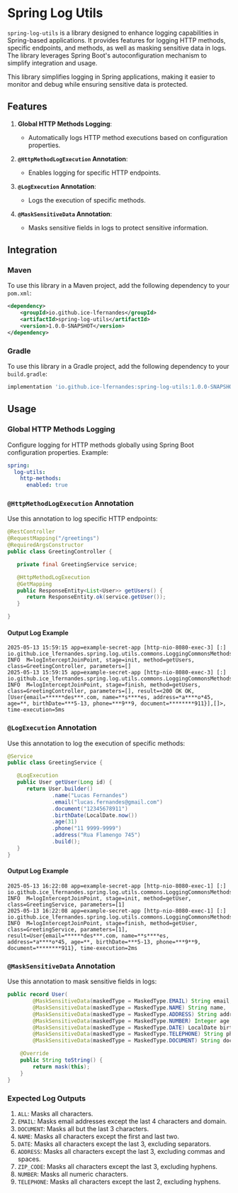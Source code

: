 # Spring Log Utils

`spring-log-utils` is a library designed to enhance logging capabilities in Spring-based applications. It provides features for logging HTTP methods, specific endpoints, and methods, as well as masking sensitive data in logs. The library leverages Spring Boot's autoconfiguration mechanism to simplify integration and usage.

This library simplifies logging in Spring applications, making it easier to monitor and debug while ensuring sensitive data is protected.

## Features

1. **Global HTTP Methods Logging**: 
   - Automatically logs HTTP method executions based on configuration properties.

2. **`@HttpMethodLogExecution` Annotation**:
   - Enables logging for specific HTTP endpoints.

3. **`@LogExecution` Annotation**:
   - Logs the execution of specific methods.

4. **`@MaskSensitiveData` Annotation**:
   - Masks sensitive fields in logs to protect sensitive information.

## Integration

### Maven
To use this library in a Maven project, add the following dependency to your `pom.xml`:
```xml
<dependency>
    <groupId>io.github.ice-lfernandes</groupId>
    <artifactId>spring-log-utils</artifactId>
    <version>1.0.0-SNAPSHOT</version>
</dependency>
```

### Gradle
To use this library in a Gradle project, add the following dependency to your `build.gradle`:
```groovy
implementation 'io.github.ice-lfernandes:spring-log-utils:1.0.0-SNAPSHOT'
```

## Usage

### Global HTTP Methods Logging
Configure logging for HTTP methods globally using Spring Boot configuration properties. Example:
```yaml
spring:
  log-utils:
    http-methods:
      enabled: true
```

### `@HttpMethodLogExecution` Annotation
Use this annotation to log specific HTTP endpoints:
```java
@RestController
@RequestMapping("/greetings")
@RequiredArgsConstructor
public class GreetingController {

   private final GreetingService service;

   @HttpMethodLogExecution
   @GetMapping
   public ResponseEntity<List<User>> getUsers() {
      return ResponseEntity.ok(service.getUser());
   }

}
```
#### Output Log Example
```plaintext
2025-05-13 15:59:15 app=example-secret-app [http-nio-8080-exec-3] [:] io.github.ice_lfernandes.spring.log.utils.commons.LoggingCommonsMethods INFO  M=logInterceptJoinPoint, stage=init, method=getUsers, class=GreetingController, parameters=[]
2025-05-13 15:59:15 app=example-secret-app [http-nio-8080-exec-3] [:] io.github.ice_lfernandes.spring.log.utils.commons.LoggingCommonsMethods INFO  M=logInterceptJoinPoint, stage=finish, method=getUsers, class=GreetingController, parameters=[], result=<200 OK OK,[User{email=******des***.com, name=**s****es, address=*a****o*45, age=**, birthDate=***5-13, phone=***9**9, document=********911}],[]>, time-execution=5ms
```

### `@LogExecution` Annotation
Use this annotation to log the execution of specific methods:
```java
@Service
public class GreetingService {

   @LogExecution
   public User getUser(Long id) {
      return User.builder()
              .name("Lucas Fernandes")
              .email("lucas.fernandes@gmail.com")
              .document("12345678911")
              .birthDate(LocalDate.now())
              .age(31)
              .phone("11 9999-9999")
              .address("Rua Flamengo 745")
              .build();
   }
}

```
#### Output Log Example
```plaintext
2025-05-13 16:22:08 app=example-secret-app [http-nio-8080-exec-1] [:] io.github.ice_lfernandes.spring.log.utils.commons.LoggingCommonsMethods INFO  M=logInterceptJoinPoint, stage=init, method=getUser, class=GreetingService, parameters=[1]
2025-05-13 16:22:08 app=example-secret-app [http-nio-8080-exec-1] [:] io.github.ice_lfernandes.spring.log.utils.commons.LoggingCommonsMethods INFO  M=logInterceptJoinPoint, stage=finish, method=getUser, class=GreetingService, parameters=[1], result=User{email=******des***.com, name=**s****es, address=*a****o*45, age=**, birthDate=***5-13, phone=***9**9, document=********911}, time-execution=2ms
```

### `@MaskSensitiveData` Annotation
Use this annotation to mask sensitive fields in logs:
```java
public record User(
        @MaskSensitiveData(maskedType = MaskedType.EMAIL) String email,
        @MaskSensitiveData(maskedType = MaskedType.NAME) String name,
        @MaskSensitiveData(maskedType = MaskedType.ADDRESS) String address,
        @MaskSensitiveData(maskedType = MaskedType.NUMBER) Integer age,
        @MaskSensitiveData(maskedType = MaskedType.DATE) LocalDate birthDate,
        @MaskSensitiveData(maskedType = MaskedType.TELEPHONE) String phone,
        @MaskSensitiveData(maskedType = MaskedType.DOCUMENT) String document) implements LogMask {

    @Override
    public String toString() {
        return mask(this);
    }
}
```

### Expected Log Outputs

1. `ALL`: Masks all characters.
2. `EMAIL`: Masks email addresses except the last 4 characters and domain.
3. `DOCUMENT`: Masks all but the last 3 characters.
4. `NAME`: Masks all characters except the first and last two.
5. `DATE`: Masks all characters except the last 3, excluding separators.
6. `ADDRESS`: Masks all characters except the last 3, excluding commas and spaces.
7. `ZIP_CODE`: Masks all characters except the last 3, excluding hyphens.
8. `NUMBER`: Masks all numeric characters.
9. `TELEPHONE`: Masks all characters except the last 2, excluding hyphens.